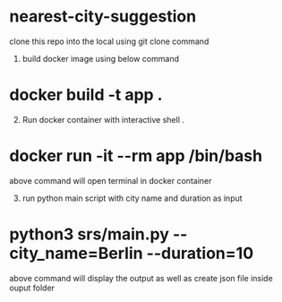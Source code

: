 # nearest-city-suggestion

clone this repo into the local using git clone command

1. build docker image using below command
# docker build -t app .

2. Run docker container with interactive shell .
# docker run -it --rm app /bin/bash
above command will open terminal in docker container

3. run python main script with city name and duration as input
# python3 srs/main.py --city_name=Berlin --duration=10

above command will display the output as well as create json file inside ouput folder
